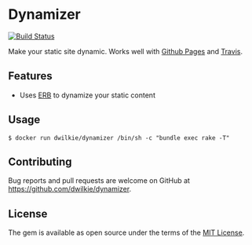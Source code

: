 # Dynamizer

[![Build Status](https://travis-ci.org/dwilkie/dynamize.svg?branch=master)](https://travis-ci.org/dwilkie/dynamize)

Make your static site dynamic. Works well with [Github Pages](https://pages.github.com/) and [Travis](https://travis-ci.org/).

## Features

* Uses [ERB](http://ruby-doc.org/stdlib/libdoc/erb/rdoc/ERB.html) to dynamize your static content

## Usage

```
$ docker run dwilkie/dynamizer /bin/sh -c "bundle exec rake -T"
```

## Contributing

Bug reports and pull requests are welcome on GitHub at https://github.com/dwilkie/dynamizer.

## License

The gem is available as open source under the terms of the [MIT License](https://opensource.org/licenses/MIT).
